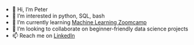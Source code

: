 - 👋 Hi, I’m Peter
- 👀 I’m interested in python, SQL, bash
- 🌱 I’m currently learning [Machine Learning Zoomcamp](https://datatalks.club/blog/machine-learning-zoomcamp.html)
- 💞️ I’m looking to collaborate on beginner-friendly data science projects
- 📫 Reach me on [LinkedIn](https://www.linkedin.com/in/peter-rikk-data/)

<!---
azapeti/azapeti is a ✨ special ✨ repository because its `README.md` (this file) appears on your GitHub profile.
You can click the Preview link to take a look at your changes.
--->
